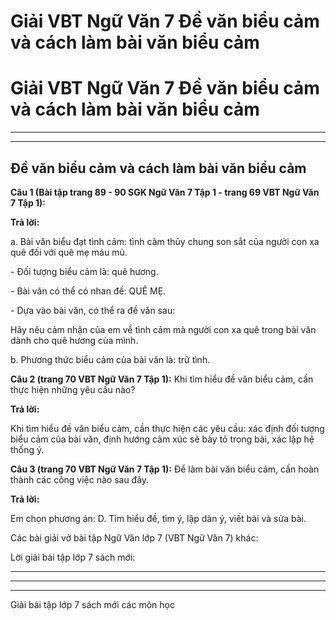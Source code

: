 # Giải VBT Ngữ Văn 7 Đề văn biểu cảm và cách làm bài văn biểu cảm

# Giải VBT Ngữ Văn 7 Đề văn biểu cảm và cách làm bài văn biểu cảm

* * *

* * *

## Đề văn biểu cảm và cách làm bài văn biểu cảm

**Câu 1 (Bài tập trang 89 - 90 SGK Ngữ Văn 7 Tập 1 - trang 69 VBT Ngữ Văn 7 Tập 1):**

**Trả lời:**

a. Bài văn biểu đạt tình cảm: tình cảm thủy chung son sắt của người con xa quê đối với quê mẹ máu mủ. 

\- Đối tượng biểu cảm là: quê hương. 

\- Bài văn có thể có nhan đề: QUÊ MẸ. 

\- Dựa vào bài văn, có thể ra đề văn sau: 

Hãy nêu cảm nhận của em về tình cảm mà người con xa quê trong bài văn dành cho quê hương của mình. 

b. Phương thức biểu cảm của bài văn là: trữ tình. 

**Câu 2 (trang 70 VBT Ngữ Văn 7 Tập 1):** Khi tìm hiểu đề văn biểu cảm, cần thực hiện những yêu cầu nào? 

**Trả lời:**

Khi tìm hiểu đề văn biểu cảm, cần thực hiện các yêu cầu: xác định đối tượng biểu cảm của bài văn, định hướng cảm xúc sẽ bày tỏ trong bài, xác lập hệ thống ý. 

**Câu 3 (trang 70 VBT Ngữ Văn 7 Tập 1):** Để làm bài văn biểu cảm, cần hoàn thành các công việc nào sau đây. 

**Trả lời:**

Em chọn phương án: D. Tìm hiểu đề, tìm ý, lập dàn ý, viết bài và sửa bài. 

Các bài giải vở bài tập Ngữ Văn lớp 7 (VBT Ngữ Văn 7) khác:

Lời giải bài tập lớp 7 sách mới:

* * *

* * *

* * *

Giải bài tập lớp 7 sách mới các môn học
